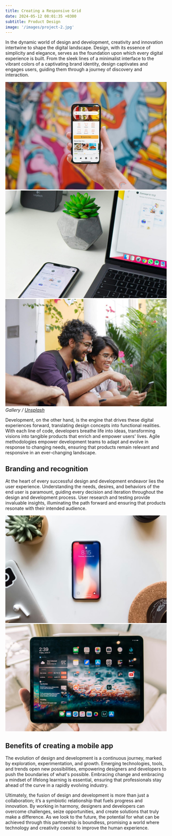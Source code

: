 ```yaml
---
title: Creating a Responsive Grid
date: 2024-05-12 08:01:35 +0300
subtitle: Product Design
image: '/images/project-2.jpg'
---
```

In the dynamic world of design and development, creativity and innovation intertwine to shape the digital landscape. Design, with its essence of simplicity and elegance, serves as the foundation upon which every digital experience is built. From the sleek lines of a minimalist interface to the vibrant colors of a captivating brand identity, design captivates and engages users, guiding them through a journey of discovery and interaction.

<div class="gallery-box">
  <div class="gallery gallery-columns-3">
    <img src="/images/project-example-1.jpg" loading="lazy" alt="Project">
    <img src="/images/project-example-2.jpg" loading="lazy" alt="Project">
    <img src="/images/project-example-3.jpg" loading="lazy" alt="Project">
  </div>
  <em>Gallery / <a href="https://unsplash.com/">Unsplash</a></em>
</div>

Development, on the other hand, is the engine that drives these digital experiences forward, translating design concepts into functional realities. With each line of code, developers breathe life into ideas, transforming visions into tangible products that enrich and empower users' lives. Agile methodologies empower development teams to adapt and evolve in response to changing needs, ensuring that products remain relevant and responsive in an ever-changing landscape.

## Branding and recognition

At the heart of every successful design and development endeavor lies the user experience. Understanding the needs, desires, and behaviors of the end user is paramount, guiding every decision and iteration throughout the design and development process. User research and testing provide invaluable insights, illuminating the path forward and ensuring that products resonate with their intended audience.

<div class="gallery-box">
  <div class="gallery">
    <img src="/images/project-example-4.jpg" loading="lazy" alt="Project">
    <img src="/images/project-example-5.jpg" loading="lazy" alt="Project">
  </div>
</div>

## Benefits of creating a mobile app

The evolution of design and development is a continuous journey, marked by exploration, experimentation, and growth. Emerging technologies, tools, and trends open new possibilities, empowering designers and developers to push the boundaries of what's possible. Embracing change and embracing a mindset of lifelong learning is essential, ensuring that professionals stay ahead of the curve in a rapidly evolving industry.

Ultimately, the fusion of design and development is more than just a collaboration; it’s a symbiotic relationship that fuels progress and innovation. By working in harmony, designers and developers can overcome challenges, seize opportunities, and create solutions that truly make a difference. As we look to the future, the potential for what can be achieved through this partnership is boundless, promising a world where technology and creativity coexist to improve the human experience.
